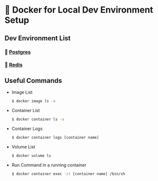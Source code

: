 # :whale: Docker for Local Dev Environment Setup

## Dev Environment List

### :elephant: [Postgres](https://github.com/ariphidayat/docker-dev-environment/tree/master/postgres)
### :postbox: [Redis](https://github.com/ariphidayat/docker-dev-environment/tree/master/redis)


## Useful Commands

- Image List

    ```bash
    $ docker image ls -a
    ```

- Container List

    ```bash
    $ docker container ls -a
    ```

- Container Logs

    ```bash
    $ docker container logs [container name]
    ```

- Volume List

    ```bash
    $ docker volume ls
    ```

- Run Command in a running container

    ```bash
    $ docker container exec -it [container name] /bin/sh
    ```